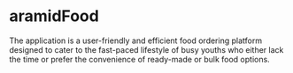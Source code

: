 # aramidFood
The application is a user-friendly and efficient food ordering platform designed to cater to the fast-paced lifestyle of busy youths who either lack the time or prefer the convenience of ready-made or bulk food options.
